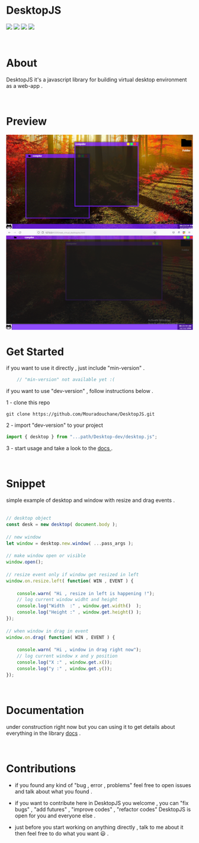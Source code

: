 <h1> DesktopJS </h1>

<img src="https://img.shields.io/github/license/Mouradouchane/DesktopJS"> <img src="https://img.shields.io/badge/status-stable-0?color=lightgreen"> <img src="https://img.shields.io/github/issues/Mouradouchane/DesktopJS"> <img src="https://img.shields.io/badge/version-Beta-cyan">

<br>
<h1> About </h1>

DesktopJS it's a javascript library for building virtual desktop environment as a web-app .

<br>
<h1> Preview </h1>
<img src="./previews/ss1.png">
<img src="./previews/ss2.png">

<br>
<h1> Get Started </h1>

if you want to use it directly , just include "min-version" .

```js
    // "min-version" not available yet :(
```

if you want to use "dev-version" , follow instructions below .

1 - clone this repo

```
git clone https://github.com/Mouradouchane/DesktopJS.git
```

2 - import "dev-version" to your project 

```js
import { desktop } from "...path/Desktop-dev/desktop.js";
``` 

3 - start usage and take a look to the <a href="../../wiki">docs </a> .

<br>
<h1> Snippet </h1>

simple example of desktop and window with resize and drag events .

```js

// desktop object
const desk = new desktop( document.body );

// new window
let window = desktop.new.window( ...pass_args );

// make window open or visible
window.open();

// resize event only if window get resized in left
window.on.resize.left( function( WIN , EVENT ) {

    console.warn( "Hi , resize in left is happening !");
    // log current window widht and height
    console.log("Width  :" , window.get.width()  );
    console.log("Height :" , window.get.height() );
});

// when window in drag in event
window.on.drag( function( WIN , EVENT ) {

    console.warn( "Hi , window in drag right now");
    // log current window x and y position
    console.log("X :" , window.get.x());
    console.log("y :" , window.get.y());
});
``` 
<br>
<h1> Documentation </h1>

under construction right now but you can using it to get details about everything in the library <a href="../../wiki"> docs</a> .

<br>
<h1> Contributions </h1>

- if you found any kind of "bug , error , problems" feel free to open <a herf="../../issues"> issues </a> and talk about what you found .

- if you want to contribute here in DesktopJS you welcome , you can "fix bugs" , "add futures" , "improve codes" , "refactor codes" DesktopJS is open for you and everyone else .

- just before you start working on anything directly , talk to me about it then feel free to do what you want 😃 .

